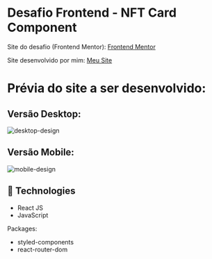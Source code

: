 # Desafio Frontend - NFT Card Component

Site do desafio (Frontend Mentor): <a href="https://www.frontendmentor.io/challenges/nft-preview-card-component-SbdUL_w0U" target="_blank">Frontend Mentor</a>

Site desenvolvido por mim: <a href="https://nftcard-component-challenge.vercel.app/" target="_blank">Meu Site</a>


# Prévia do site a ser desenvolvido:
## Versão Desktop:

![desktop-design](https://user-images.githubusercontent.com/49801321/159753078-2e401739-a7f5-4151-8260-2dff0e8038f0.jpg)

## Versão Mobile:

![mobile-design](https://user-images.githubusercontent.com/49801321/159753123-7923a8ba-9788-4a8a-8f39-ff13725005af.jpg)

## 🚀  Technologies

-   React JS
-   JavaScript

Packages:

-   styled-components
-   react-router-dom
